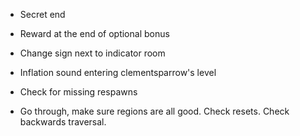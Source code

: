 - Secret end
- Reward at the end of optional bonus

- Change sign next to indicator room
- Inflation sound entering clementsparrow's level

- Check for missing respawns
- Go through, make sure regions are all good. Check resets. Check backwards traversal.
